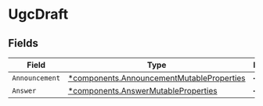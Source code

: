 # UgcDraft


## Fields

| Field                                                                                                 | Type                                                                                                  | Required                                                                                              | Description                                                                                           |
| ----------------------------------------------------------------------------------------------------- | ----------------------------------------------------------------------------------------------------- | ----------------------------------------------------------------------------------------------------- | ----------------------------------------------------------------------------------------------------- |
| `Announcement`                                                                                        | [*components.AnnouncementMutableProperties](../../models/components/announcementmutableproperties.md) | :heavy_minus_sign:                                                                                    | N/A                                                                                                   |
| `Answer`                                                                                              | [*components.AnswerMutableProperties](../../models/components/answermutableproperties.md)             | :heavy_minus_sign:                                                                                    | N/A                                                                                                   |